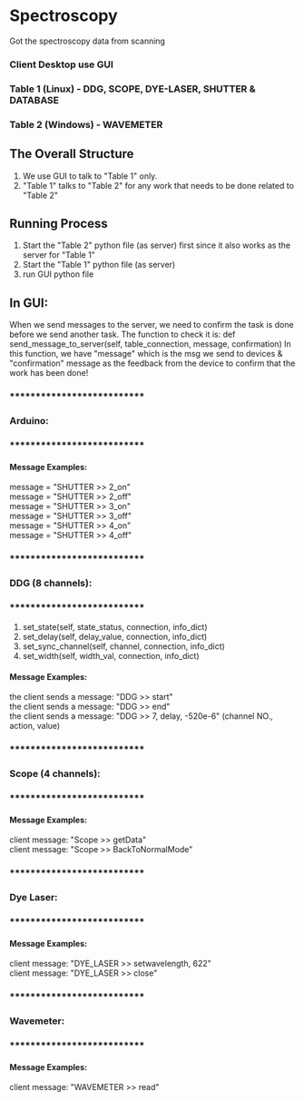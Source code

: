 # Spectroscopy
Got the spectroscopy data from scanning 

### Client Desktop use GUI
### Table 1 (Linux) - DDG, SCOPE, DYE-LASER, SHUTTER & DATABASE
### Table 2 (Windows) - WAVEMETER

## The Overall Structure
1. We use GUI to talk to "Table 1" only.
2. "Table 1" talks to "Table 2" for any work that needs to be done related to "Table 2"

## Running Process
1. Start the "Table 2" python file (as server) first since it also works as the server for "Table 1"
2. Start the "Table 1" python file (as server)
3. run GUI python file

## In GUI:
When we send messages to the server, we need to confirm the task is done before we send another task. The function to check it is:
def send_message_to_server(self, table_connection, message, confirmation)
In this function, we have "message" which is the msg we send to devices & "confirmation" message as the feedback from the device to confirm that the work has been done!

### **************************  
### Arduino:
### **************************  
#### Message Examples:
message = "SHUTTER >> 2_on"  
message = "SHUTTER >> 2_off"  
message = "SHUTTER >> 3_on"  
message = "SHUTTER >> 3_off"  
message = "SHUTTER >> 4_on"  
message = "SHUTTER >> 4_off"  
 

### **************************  
### DDG (8 channels):
### **************************  
1. set_state(self, state_status, connection, info_dict)  
2. set_delay(self, delay_value, connection, info_dict)  
3. set_sync_channel(self, channel, connection, info_dict)  
4. set_width(self, width_val, connection, info_dict)  
#### Message Examples:
the client sends a message: "DDG >> start"  
the client sends a message: "DDG >> end"  
the client sends a message: "DDG >> 7, delay, -520e-6" (channel NO., action, value)  


### **************************  
### Scope (4 channels):
### **************************  
#### Message Examples:
client message: "Scope >> getData"  
client message: "Scope >> BackToNormalMode"  


### **************************  
### Dye Laser:
### **************************  
#### Message Examples:  
client message: "DYE_LASER >> setwavelength, 622"    
client message: "DYE_LASER >> close"  


### **************************  
### Wavemeter:
### **************************  
#### Message Examples:  
client message: "WAVEMETER >> read"    

